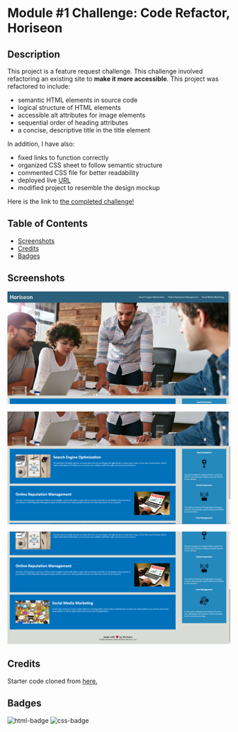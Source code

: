 # Module #1 Challenge: Code Refactor, Horiseon

## Description

This project is a feature request challenge. This challenge involved refactoring an existing site to **make it more accessible**. This project was refactored to include:

* semantic HTML elements in source code
* logical structure of HTML elements
* accessible alt attributes for image elements
* sequential order of heading attributes
* a concise, descriptive title in the title element

In addition, I have also:

* fixed links to function correctly
* organized CSS sheet to follow semantic structure
* commented CSS file for better readability
* deployed live [URL](https://desguerra.github.io/horiseon/)
* modified project to resemble the design mockup

Here is the link to [the completed challenge!](https://desguerra.github.io/horiseon/)


## Table of Contents

* [Screenshots](#screenshots)
* [Credits](#credits)
* [Badges](#badges)


## Screenshots

![screenshot 1 of project](/assets/images/SS1.png)

![screenshot 2 of project](/assets/images/SS2.png)

![screenshot 3 of project](/assets/images/SS3.png)


## Credits

Starter code cloned from [here.](https://github.com/coding-boot-camp/urban-octo-telegram)


## Badges

![html-badge](https://img.shields.io/badge/HTML-62.9%25-blueviolet)
![css-badge](https://img.shields.io/badge/CSS-37.1%25-ff69b4)

